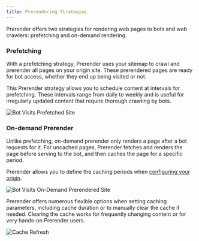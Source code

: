 ```yaml
---
title: Prerendering Strategies
---
```


Prerender offers two strategies for rendering web pages to bots and web crawlers: prefetching and on-demand rendering.

### Prefetching

With a prefetching strategy, Prerender uses your sitemap to crawl and prerender all pages on your origin site. These prerendered pages are ready for bot access, whether they end up being visited or not.

This Prerender strategy allows you to schedule content at intervals for prefetching. These intervals range from daily to weekly and is useful for irregularly updated content that require thorough crawling by bots.

![Bot Visits Prefetched Site](/img/photoniq/prerendering/bot-visits-site.png)

### On-demand Prerender

Unlike prefetching, on-demand prerender only renders a page after a bot requests for it. For uncached pages, Prerender fetches and renders the page before serving to the bot, and then caches the page for a specific period. 

Prerender allows you to define the caching periods when [configuring your origin](../07-prerendering-management/manage-origins/). 

![Bot Visits On-Demand Prerendered Site](/img/photoniq/prerendering/on-demand-prerender.png)

Prerender offers numerous flexible options when setting caching parameters, including cache duration or to manually clear the cache if needed. Clearing the cache works for frequently changing content or for very hands-on Prerender users.

![Cache Refresh](/img/photoniq/prerendering/refresh-cache.png)
